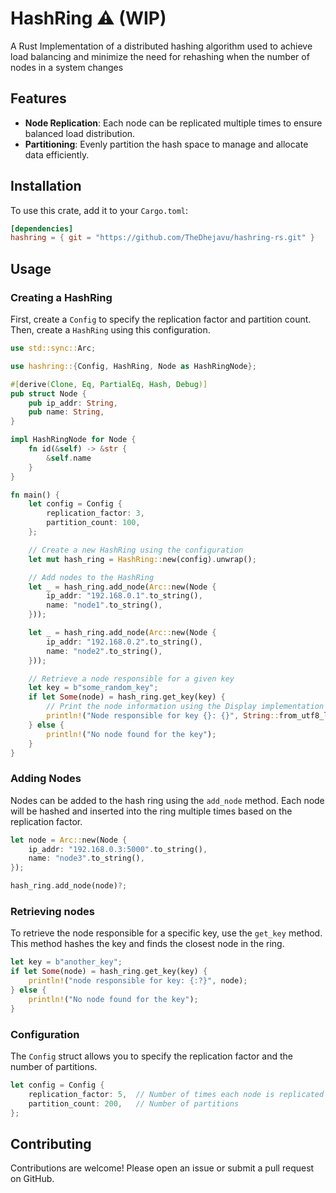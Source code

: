 # HashRing ⚠️ (WIP)

A Rust Implementation of a distributed hashing algorithm used to achieve load balancing and minimize the need for rehashing when the number of nodes in a system changes

## Features

- **Node Replication**: Each node can be replicated multiple times to ensure balanced load distribution.
- **Partitioning**: Evenly partition the hash space to manage and allocate data efficiently.

## Installation

To use this crate, add it to your `Cargo.toml`:

```toml
[dependencies]
hashring = { git = "https://github.com/TheDhejavu/hashring-rs.git" }
```

## Usage

### Creating a HashRing

First, create a `Config` to specify the replication factor and partition count. Then, create a `HashRing` using this configuration.

```rust
use std::sync::Arc;

use hashring::{Config, HashRing, Node as HashRingNode};

#[derive(Clone, Eq, PartialEq, Hash, Debug)]
pub struct Node {
    pub ip_addr: String,
    pub name: String,
}

impl HashRingNode for Node {
    fn id(&self) -> &str {
        &self.name
    }
}

fn main() {
    let config = Config {
        replication_factor: 3,
        partition_count: 100,
    };

    // Create a new HashRing using the configuration
    let mut hash_ring = HashRing::new(config).unwrap();

    // Add nodes to the HashRing
    let _ = hash_ring.add_node(Arc::new(Node {
        ip_addr: "192.168.0.1".to_string(),
        name: "node1".to_string(),
    }));

    let _ = hash_ring.add_node(Arc::new(Node {
        ip_addr: "192.168.0.2".to_string(),
        name: "node2".to_string(),
    }));

    // Retrieve a node responsible for a given key
    let key = b"some_random_key";
    if let Some(node) = hash_ring.get_key(key) {
        // Print the node information using the Display implementation
        println!("Node responsible for key {}: {}", String::from_utf8_lossy(key), node);
    } else {
        println!("No node found for the key");
    }
}
```

### Adding Nodes

Nodes can be added to the hash ring using the `add_node` method. Each node will be hashed and inserted into the ring multiple times based on the replication factor.

```rust
let node = Arc::new(Node {
    ip_addr: "192.168.0.3:5000".to_string(),
    name: "node3".to_string(),
});

hash_ring.add_node(node)?;
```

### Retrieving nodes

To retrieve the node responsible for a specific key, use the `get_key` method. This method hashes the key and finds the closest node in the ring.

```rust
let key = b"another_key";
if let Some(node) = hash_ring.get_key(key) {
    println!("node responsible for key: {:?}", node);
} else {
    println!("No node found for the key");
}
```

### Configuration

The `Config` struct allows you to specify the replication factor and the number of partitions.

```rust
let config = Config {
    replication_factor: 5,  // Number of times each node is replicated
    partition_count: 200,   // Number of partitions
};
```

## Contributing

Contributions are welcome! Please open an issue or submit a pull request on GitHub.
